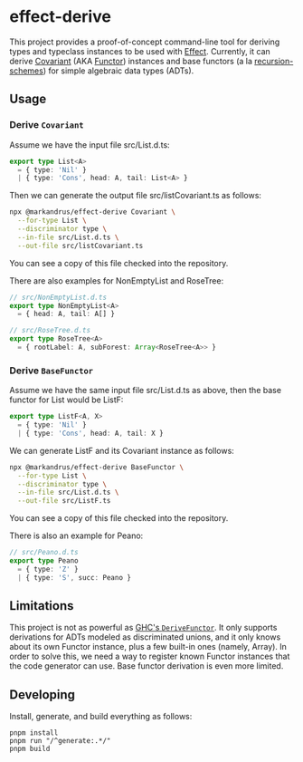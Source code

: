 effect-derive
=============

This project provides a proof-of-concept command-line tool for deriving types
and typeclass instances to be used with [Effect][effect]. Currently, it can
derive [Covariant][covariant] (AKA [Functor][functor]) instances and
base functors (a la [recursion-schemes][recursion_schemes]) for simple algebraic
data types (ADTs).

Usage
-----

### Derive `Covariant`

Assume we have the input file src/List.d.ts:

```ts
export type List<A>
  = { type: 'Nil' }
  | { type: 'Cons', head: A, tail: List<A> }
```

Then we can generate the output file src/listCovariant.ts as follows:

```sh
npx @markandrus/effect-derive Covariant \
  --for-type List \
  --discriminator type \
  --in-file src/List.d.ts \
  --out-file src/listCovariant.ts
```

You can see a copy of this file checked into the repository.

There are also examples for NonEmptyList and RoseTree:

```ts
// src/NonEmptyList.d.ts
export type NonEmptyList<A>
  = { head: A, tail: A[] }

// src/RoseTree.d.ts
export type RoseTree<A>
  = { rootLabel: A, subForest: Array<RoseTree<A>> }
```

### Derive `BaseFunctor`

Assume we have the same input file src/List.d.ts as above, then the base functor
for List would be ListF:

```ts
export type ListF<A, X>
  = { type: 'Nil' }
  | { type: 'Cons', head: A, tail: X }
```

We can generate ListF and its Covariant instance as follows:

```sh
npx @markandrus/effect-derive BaseFunctor \
  --for-type List \
  --discriminator type \
  --in-file src/List.d.ts \
  --out-file src/ListF.ts
```

You can see a copy of this file checked into the repository.

There is also an example for Peano:

```ts
// src/Peano.d.ts
export type Peano
  = { type: 'Z' }
  | { type: 'S', succ: Peano }
```

Limitations
-----------

This project is not as powerful as [GHC's `DeriveFunctor`][ghc]. It only
supports derivations for ADTs modeled as discriminated unions, and it only
knows about its own Functor instance, plus a few built-in ones (namely, Array).
In order to solve this, we need a way to register known Functor instances that
the code generator can use. Base functor derivation is even more limited.

Developing
----------

Install, generate, and build everything as follows:

```
pnpm install
pnpm run "/^generate:.*/"
pnpm build
```

[effect]: https://github.com/Effect-TS/effect/
[covariant]: https://effect-ts.github.io/effect/typeclass/Covariant.ts.html
[functor]: https://hackage.haskell.org/package/base-4.20.0.1/docs/Data-Functor.html
[recursion_schemes]: https://hackage.haskell.org/package/recursion-schemes
[ghc]: https://gitlab.haskell.org/ghc/ghc/-/wikis/commentary/compiler/derive-functor

